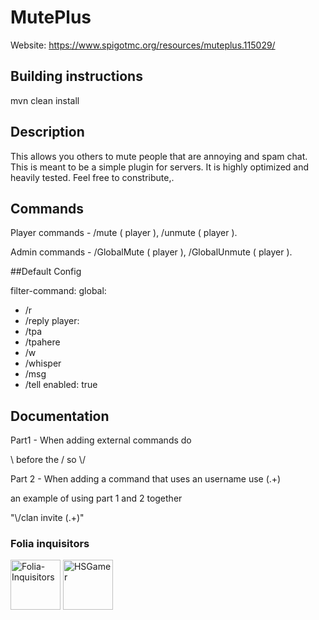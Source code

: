 # MutePlus
Website: https://www.spigotmc.org/resources/muteplus.115029/

## Building instructions

mvn clean install
 
## Description

This allows you others to mute people that are annoying and spam chat. This is meant to be a simple plugin for servers. It is highly optimized and heavily tested. Feel free to constribute,.

## Commands

Player commands - /mute ( player ), /unmute ( player ).

Admin commands - /GlobalMute ( player ), /GlobalUnmute ( player ).

##Default Config

filter-command:
  global:
  - /r
  - /reply
  player:
  - /tpa
  - /tpahere
  - /w
  - /whisper
  - /msg
  - /tell
  enabled: true

## Documentation

Part1 - When adding external commands do 

\\ before the /
so \\/

Part 2 - When adding a command that uses an username use (.+)

an example of using part 1 and 2 together 

"\\/clan invite (.+)"

### Folia inquisitors

[<img src="https://github.com/Folia-Inquisitors.png" width=80 alt="Folia-Inquisitors">](https://github.com/orgs/Folia-Inquisitors/repositories)
[<img src="https://github.com/HSGamer.png" width=80 alt="HSGamer">](https://github.com/HSGamer)
